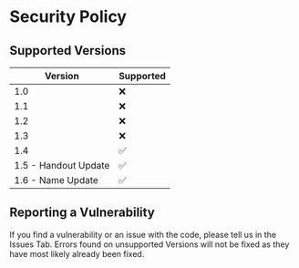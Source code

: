# Security Policy

## Supported Versions

| Version | Supported          |
| ------- | ------------------ |
| 1.0   | :x: |
| 1.1   | :x: |
| 1.2   | :x: |
| 1.3   | :x: |
| 1.4   | :white_check_mark: |
| 1.5 - Handout Update | :white_check_mark: |
| 1.6 - Name Update   | :white_check_mark: |


## Reporting a Vulnerability

If you find a vulnerability or an issue with the code, please tell us in the Issues Tab. Errors found on unsupported Versions will not be fixed as they have most likely already been fixed.
